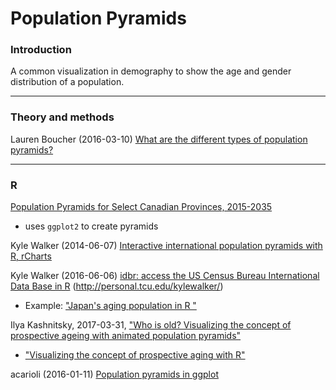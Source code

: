 # Population Pyramids

### Introduction

A common visualization in demography to show the age and gender distribution of a population.

---
### Theory and methods

Lauren Boucher (2016-03-10) [What are the different types of population pyramids?](https://www.populationeducation.org/content/what-are-different-types-population-pyramids)

---
### R

[Population Pyramids for Select Canadian Provinces, 2015-2035](https://github.com/atheriel/visualizations/tree/master/provincial-demography)

* uses `ggplot2` to create pyramids


Kyle Walker (2014-06-07) [Interactive international population pyramids with R, rCharts](https://walkerke.github.io/2014/06/rcharts-pyramids/)


Kyle Walker (2016-06-06) [idbr: access the US Census Bureau International Data Base in R](http://www.arilamstein.com/blog/2016/06/06/idbr-access-us-census-bureau-international-data-base-r/?utm_source=recurpost) (http://personal.tcu.edu/kylewalker/)

* Example: ["Japan's aging population in R "](http://urbandemographics.blogspot.ca/2016/03/japans-aging-population-in-r.html)


Ilya Kashnitsky, 2017-03-31, ["Who is old? Visualizing the concept of prospective ageing with animated population pyramids"](https://ikashnitsky.github.io/2017/who-is-old/)

* ["Visualizing the concept of prospective aging with R"](http://urbandemographics.blogspot.ca/2017/05/visualizing-concept-of-prospective.html)

acarioli (2016-01-11) [Population pyramids in ggplot](https://aledemogr.wordpress.com/2016/01/11/population-pyramids-in-ggplot/)
